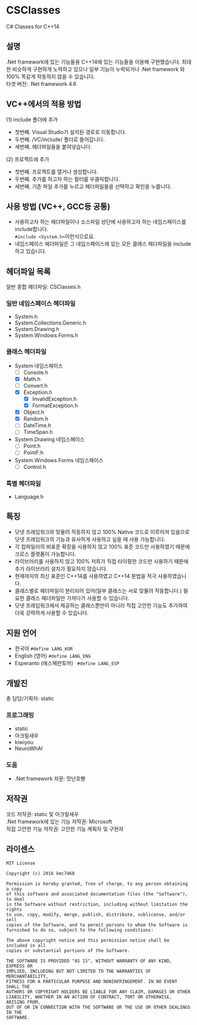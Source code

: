 # CSClasses
C# Classes for C++14

## 설명
.Net framework에 있는 기능들을 C++14에 있는 기능들을 이용해 구현했습니다. 최대한 비슷하게 구현하게 노력하고 있으나 일부 기능이 누락되거나 .Net framework 와 100% 똑같게 작동하지 않을 수 있습니다.<br>
타겟 버전: .Net framework 4.6

## VC++에서의 적용 방법
(1) include 폴더에 추가
- 첫번째. Visual Studio가 설치된 경로로 이동합니다.
- 두번째. /VC/include/ 폴더로 들어갑니다.
- 세번째. 헤더파일들을 붙여넣습니다.

(2) 프로젝트에 추가
- 첫번째. 프로젝트를 열거나 생성합니다.
- 두번째. 추가를 하고자 하는 필터를 우클릭합니다.
- 세번째. 기존 파일 추가를 누르고 헤더파일들을 선택하고 확인을 누릅니다.

## 사용 방법 (VC++, GCC등 공통)
- 사용하고자 하는 헤더파일이나 소스파일 상단에 사용하고자 하는 네임스페이스를 include합니다.<br>```#include <System.h>```이런식으로요.
- 네임스페이스 헤더파일은 그 네임스페이스에 있는 모든 클래스 헤더파일을 include하고 있습니다.

## 헤더파일 목록
일반 종합 헤더파일: CSClasses.h
### 일반 네임스페이스 헤더파일
- System.h
- System.Collections.Generic.h
- System.Drawing.h
- System.Windows.Forms.h

### 클래스 헤더파일
- System 네임스페이스
  - [ ] Console.h
  - [x] Math.h
  - [ ] Convert.h
  - [x] Exception.h
    - [x] InvalidException.h
    - [x] FormatException.h
  
  - [x] Object.h
  - [x] Random.h
  - [ ] DateTime.h
  - [ ] TimeSpan.h
   
- System.Drawing 네임스페이스
  - [ ] Point.h
  - [ ] PointF.h

- System.Windows.Forms 네임스페이스
  - [ ] Control.h

### 특별 헤더파일
- Language.h

## 특징
- 닷넷 프레임워크와 맞물려 작동하지 않고 100% Native 코드로 이루어져 있음으로 닷넷 프레임워크의 기능과 유사하게 사용하고 싶을 때 사용 가능합니다.
- 각 컴파일러의 비표준 확장을 사용하지 않고 100% 표준 코드만 사용하였기 때문에 크로스 플랫폼이 가능합니다.
- 라이브러리를 사용하지 않고 100% 저희가 직접 타이핑한 코드만 사용하기 때문에 추가 라이브러리 설치가 필요하지 않습니다.
- 현재까지의 최신 표준인 C++14를 사용하였고 C++14 문법을 적극 사용하였습니다.
- 클래스별로 헤더파일이 분리되어 있어(일부 클래스는 서로 맞물려 작동합니다.) 필요한 클래스 헤더파일만 가져다가 사용할 수 있습니다.
- 닷넷 프레임워크에서 제공하는 클래스뿐만이 아니라 직접 고안한 기능도 추가하여 더욱 강력하게 사용할 수 있습니다.

## 지원 언어
- 한국어 ```#define LANG_KOR```
- English (영어) ```#define LANG_ENG```
- Esperanto (에스페란토어) ``` #define LANG_ESP```

## 개발진
총 담당/기획자: static
### 프로그래밍
- static
- 아크릴새우
- kiwiyou
- NeuroWhAI

### 도움
- .Net framework 자문: 맛난호빵

## 저작권
코드 저작권: static 및 아크릴새우<br>
.Net framework에 있는 기능 저작권: Microsoft<br>
직접 고안한 기능 저작권: 고안한 기능 계획자 및 구현자

## 라이센스
```
MIT License

Copyright (c) 2016 kmc7468

Permission is hereby granted, free of charge, to any person obtaining a copy
of this software and associated documentation files (the "Software"), to deal
in the Software without restriction, including without limitation the rights
to use, copy, modify, merge, publish, distribute, sublicense, and/or sell
copies of the Software, and to permit persons to whom the Software is
furnished to do so, subject to the following conditions:

The above copyright notice and this permission notice shall be included in all
copies or substantial portions of the Software.

THE SOFTWARE IS PROVIDED "AS IS", WITHOUT WARRANTY OF ANY KIND, EXPRESS OR
IMPLIED, INCLUDING BUT NOT LIMITED TO THE WARRANTIES OF MERCHANTABILITY,
FITNESS FOR A PARTICULAR PURPOSE AND NONINFRINGEMENT. IN NO EVENT SHALL THE
AUTHORS OR COPYRIGHT HOLDERS BE LIABLE FOR ANY CLAIM, DAMAGES OR OTHER
LIABILITY, WHETHER IN AN ACTION OF CONTRACT, TORT OR OTHERWISE, ARISING FROM,
OUT OF OR IN CONNECTION WITH THE SOFTWARE OR THE USE OR OTHER DEALINGS IN THE
SOFTWARE.
```
